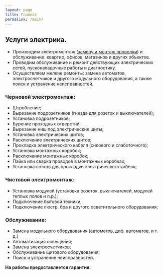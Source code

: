 ```yaml
---
layout: page
title: Главная
permalink: /main/
---
```

<h2 class="center">Услуги электрика.</h2>
<ul>
						<li>Производим электромонтаж (<a href="article/Replacement of wiring.html">замену и монтаж проводки</a>) и обслуживание: квартир, офисов, магазинов и других объектов.</li>
						<li>Проводим обслуживание и ремонт действующих электрических сетей, пусконаладочные работы и диагностику.</li>
						<li>Осуществляем мелкие ремонты: замена автоматов, электросчетчиков и другого модульного оборудования, а также поиск и устранение неисправностей.</li>
					</ul>

<h3 class="center">Черновой электромонтаж:</h3>
<ul>
<li>Штробление;</li>
<li>Вырезание подрозетников (гнезда для розеток и выключателей);</li>
<li>Установка подрозетников;</li>
<li>Бурение проходных отверстий;</li>
<li>Вырезание ниш под электрические щиты;</li>
						<li>Установка электрических щитов;</li>
						<li>Расключение электрических щитов;</li>
						<li>Прокладка электрического кабеля (силового и слаботочного);</li>
						<li>Установка монтажных коробок;</li>
						<li>Расключение монтажных коробок;</li>
						<li>Пайка или сварка проводов в монтажных коробках;</li>
						<li>Установка лотков для прокладки электрического кабеля;</li>
					</ul>

<h3 class="center">Чистовой электромонтаж:</h3>
<ul>
<li>Установка модулей (установка розеток, выключателей, модулей теплых полов и п.р.);</li>
						<li>Подключение бытовой техники;</li>
						<li>Подключение люстр, бра и другого осветительного оборудования;</li>
					</ul>
	
<h3 class="center">Обслуживание:</h3>
<ul>
						<li>Замена модульного оборудования (автоматов, диф. автоматов, и т. д.)</li>
						<li>Автоматизация освещения;</li>
						<li>Замена электросчетчиков;</li>
						<li>Обслуживание щитового оборудования;</li>
						<li>Поиск и устранение неисправностей.</li>
					</ul>
<strong> На работы предоставляется гарантия.</strong>